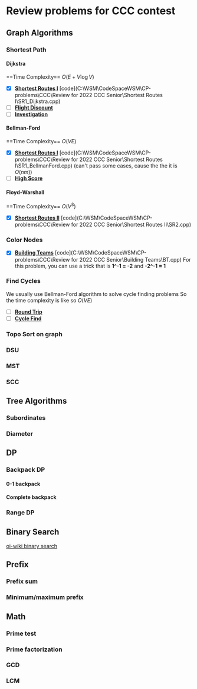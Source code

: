 # Review problems for CCC contest

## Graph Algorithms

### Shortest Path

#### Dijkstra
==Time Complexity== $O(E + V\log V)$ 

- [x] [**Shortest Routes I**](https://cses.fi/problemset/task/1671) [code](C:\WSM\CodeSpaceWSM\CP-problems\CCC\Review for 2022 CCC Senior\Shortest Routes I\SR1_Dijkstra.cpp)
- [ ] [**Flight Discount**](https://cses.fi/problemset/task/1195)
- [ ] [**Investigation**](https://cses.fi/problemset/task/1202)

#### Bellman-Ford
==Time Complexity== $O(VE)$

- [x] [**Shortest Routes I**](https://cses.fi/problemset/task/1671) [code](C:\WSM\CodeSpaceWSM\CP-problems\CCC\Review for 2022 CCC Senior\Shortest Routes I\SR1_BellmanFord.cpp) (can't pass some cases, cause the the it is $O(nm)$)
- [ ] [**High Score**](https://cses.fi/problemset/task/1673)

#### Floyd-Warshall
==Time Complexity== $O(V^3)$

- [x] [**Shortest Routes II**](https://cses.fi/problemset/task/1672) [code](C:\WSM\CodeSpaceWSM\CP-problems\CCC\Review for 2022 CCC Senior\Shortest Routes II\SR2.cpp)

### Color Nodes

- [x] [**Building Teams**](https://cses.fi/problemset/task/1668) [code](C:\WSM\CodeSpaceWSM\CP-problems\CCC\Review for 2022 CCC Senior\Building Teams\BT.cpp) For this problem, you can use a trick that is **1^-1 = -2** and **-2^-1 = 1**

### Find Cycles

We usually use Bellman-Ford algorithm to solve cycle finding problems
So the time complexity is like so $O(VE)$

- [ ] [**Round Trip**](https://cses.fi/problemset/task/1669)
- [ ] [**Cycle Find**](https://cses.fi/problemset/task/1197)

### Topo Sort on graph


### DSU


### MST


### SCC


## Tree Algorithms

### Subordinates



### Diameter




## DP

### Backpack DP

#### 0-1 backpack



#### Complete backpack



### Range DP


## Binary Search
[oi-wiki binary search](https://oi-wiki.org/basic/binary/#_1)



## Prefix

### Prefix sum


### Minimum/maximum prefix

## Math

### Prime test

### Prime factorization

### GCD

### LCM